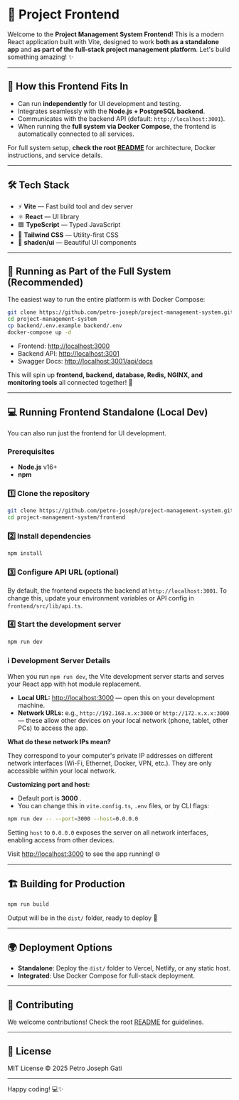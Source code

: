 # 🚀 Project Frontend

Welcome to the **Project Management System Frontend**! This is a modern React application built with Vite, designed to work **both as a standalone app** and **as part of the full-stack project management platform**. Let's build something amazing! ✨

---

## 🧩 How this Frontend Fits In

- Can run **independently** for UI development and testing.
- Integrates seamlessly with the **Node.js + PostgreSQL backend**.
- Communicates with the backend API (default: `http://localhost:3001`).
- When running the **full system via Docker Compose**, the frontend is automatically connected to all services.

For full system setup, **check the root [README](../readme.md)** for architecture, Docker instructions, and service details.

---

## 🛠️ Tech Stack

- ⚡ **Vite** — Fast build tool and dev server
- ⚛️ **React** — UI library
- 🟦 **TypeScript** — Typed JavaScript
- 🎨 **Tailwind CSS** — Utility-first CSS
- 🧩 **shadcn/ui** — Beautiful UI components

---

## 🐳 Running as Part of the Full System (Recommended)

The easiest way to run the entire platform is with Docker Compose:

```bash
git clone https://github.com/petro-joseph/project-management-system.git
cd project-management-system
cp backend/.env.example backend/.env
docker-compose up -d
```

- Frontend: [http://localhost:3000](http://localhost:3000)
- Backend API: [http://localhost:3001](http://localhost:3001)
- Swagger Docs: [http://localhost:3001/api/docs](http://localhost:3001/api/docs)

This will spin up **frontend, backend, database, Redis, NGINX, and monitoring tools** all connected together! 🎉

---

## 💻 Running Frontend Standalone (Local Dev)

You can also run just the frontend for UI development.

### Prerequisites

- **Node.js** v16+
- **npm**

### 1️⃣ Clone the repository

```bash
git clone https://github.com/petro-joseph/project-management-system.git
cd project-management-system/frontend
```

### 2️⃣ Install dependencies

```bash
npm install
```

### 3️⃣ Configure API URL (optional)

By default, the frontend expects the backend at `http://localhost:3001`. To change this, update your environment variables or API config in `frontend/src/lib/api.ts`.

### 4️⃣ Start the development server

```bash
npm run dev
```
### ℹ️ Development Server Details

When you run `npm run dev`, the Vite development server starts and serves your React app with hot module replacement.

- **Local URL:** [http://localhost:3000](http://localhost:3000) — open this on your development machine.
- **Network URLs:** e.g., `http://192.168.x.x:3000` or `http://172.x.x.x:3000` — these allow other devices on your local network (phone, tablet, other PCs) to access the app.

**What do these network IPs mean?**

They correspond to your computer's private IP addresses on different network interfaces (Wi-Fi, Ethernet, Docker, VPN, etc.). They are only accessible within your local network.

**Customizing port and host:**

- Default port is **3000** .
- You can change this in `vite.config.ts`, `.env` files, or by CLI flags:

```bash
npm run dev -- --port=3000 --host=0.0.0.0
```

Setting `host` to `0.0.0.0` exposes the server on all network interfaces, enabling access from other devices.


Visit [http://localhost:3000](http://localhost:3000) to see the app running! 🌐

---

## 🏗️ Building for Production

```bash
npm run build
```

Output will be in the `dist/` folder, ready to deploy 🚀

---

## 🌍 Deployment Options

- **Standalone**: Deploy the `dist/` folder to Vercel, Netlify, or any static host.
- **Integrated**: Use Docker Compose for full-stack deployment.

---

## 🤝 Contributing

We welcome contributions! Check the root [README](../readme.md) for guidelines.

---

## 📄 License

MIT License © 2025 Petro Joseph Gati

---

Happy coding! 💻✨
